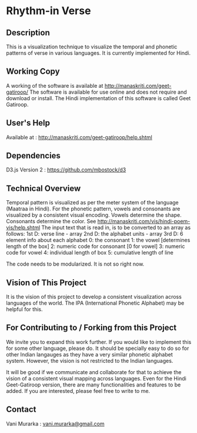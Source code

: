 Rhythm-in Verse
==============

Description
-----------
This is a visualization technique to visualize the temporal and phonetic patterns of verse in various languages. It is currently implemented for Hindi.

Working Copy
------------
A working of the software is available at http://manaskriti.com/geet-gatiroop/
The software is available for use online and does not require and download or install. The Hindi implementation of this software is called Geet Gatiroop.

User's Help
-----------
Available at : http://manaskriti.com/geet-gatiroop/help.shtml

Dependencies
------------
D3.js Version 2 : https://github.com/mbostock/d3

Technical Overview
------------------
Temporal pattern is visualized as per the meter system of the language (Maatraa in Hindi). For the phonetic pattern, vowels and consonants are visualized by a consistent visual encoding. Vowels determine the shape. Consonants determine the color. See http://manaskriti.com/vis/hindi-poem-vis/help.shtml
The input text that is read in, is to be converted to an array as follows:
1st D: verse line - array
2nd D: the alphabet units - array
3rd D: 6 element info about each alphabet
0: the consonant
1: the vowel [determines length of the box] 
2: numeric code for consonant [0 for vowel]
3: numeric code for vowel
4: individual length of box
5: cumulative length of line

The code needs to be modularized. It is not so right now.

Vision of This Project
----------------------
It is the vision of this project to develop a consistent visualization across languages of the world. The IPA (International Phonetic Alphabet) may be helpful for this. 

For Contributing to / Forking from this Project
-----------------------------------------------
We invite you to expand this work further. If you would like to implement this for some other language, please do. It should be specially easy to do so for other Indian langauges as they have a very similar phonetic alphabet system. However, the vision is not restricted to the Indian languages.

It will be good if we communicate and collaborate for that to achieve the vision of a consistent visual mapping across languages. Even for the Hindi Geet-Gatiroop version, there are many functionalities and features to be added. If you are interested, please feel free to write to me.

Contact
-------
Vani Murarka : vani.murarka@gmail.com
